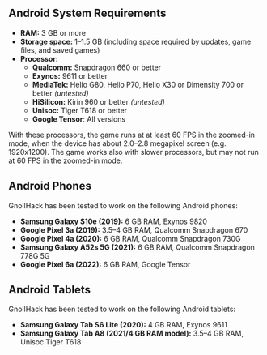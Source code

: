 ## Android System Requirements
- **RAM:** 3 GB or more
- **Storage space:** 1–1.5 GB (including space required by updates, game files, and saved games)
- **Processor:**
  - **Qualcomm:** Snapdragon 660 or better
  - **Exynos:** 9611 or better
  - **MediaTek:** Helio G80, Helio P70, Helio X30 or Dimensity 700 or better *(untested)*
  - **HiSilicon:** Kirin 960 or better *(untested)*
  - **Unisoc:** Tiger T618 or better
  - **Google Tensor**: All versions

With these processors, the game runs at at least 60 FPS in the zoomed-in mode, when the device has about 2.0–2.8 megapixel screen (e.g. 1920x1200). The game works also with slower processors, but may not run at 60 FPS in the zoomed-in mode.

## Android Phones
GnollHack has been tested to work on the following Android phones:
- **Samsung Galaxy S10e (2019):** 6 GB RAM, Exynos 9820
- **Google Pixel 3a (2019):** 3.5–4 GB RAM, Qualcomm Snapdragon 670
- **Google Pixel 4a (2020):** 6 GB RAM, Qualcomm Snapdragon 730G
- **Samsung Galaxy A52s 5G (2021):** 6 GB RAM, Qualcomm Snapdragon 778G 5G
- **Google Pixel 6a (2022):** 6 GB RAM, Google Tensor

## Android Tablets
GnollHack has been tested to work on the following Android tablets:
- **Samsung Galaxy Tab S6 Lite (2020):** 4 GB RAM, Exynos 9611
- **Samsung Galaxy Tab A8 (2021/4 GB RAM model):** 3.5–4 GB RAM, Unisoc Tiger T618
